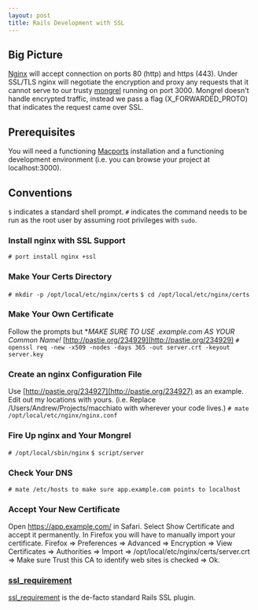 ```yaml
--- 
layout: post
title: Rails Development with SSL
---
```

## Big Picture

[Nginx](http://nginx.net/) will accept connection on ports 80 (http) and https (443). Under SSL/TLS nginx will negotiate the encryption and proxy any requests that it cannot serve to our trusty [mongrel](http://mongrel.rubyforge.com/) running on port 3000. Mongrel doesn't handle encrypted traffic, instead we pass a flag (X_FORWARDED_PROTO) that indicates the request came over SSL.

## Prerequisites

You will need a functioning [Macports](http://macports.com/) installation and a functioning development environment (i.e. you can browse your project at localhost:3000).

## Conventions

`$` indicates a standard shell prompt.
`#` indicates the command needs to be run as the root user by assuming root privileges with `sudo`.

### Install nginx with SSL Support

`# port install nginx +ssl`

### Make Your Certs Directory

`# mkdir -p /opt/local/etc/nginx/certs`
`$ cd /opt/local/etc/nginx/certs`

### Make Your Own Certificate

Follow the prompts but **MAKE SURE TO USE *.example.com AS YOUR Common Name!**
[http://pastie.org/234929](http://pastie.org/234929)
`# openssl req -new -x509 -nodes -days 365 -out server.crt -keyout server.key`

### Create an nginx Configuration File

Use [http://pastie.org/234927](http://pastie.org/234927) as an example.
Edit out my locations with yours. (i.e. Replace /Users/Andrew/Projects/macchiato with wherever your code lives.)
`# mate /opt/local/etc/nginx/nginx.conf`

### Fire Up nginx and Your Mongrel

`# /opt/local/sbin/nginx`
`$ script/server`

### Check Your DNS

`# mate /etc/hosts to make sure app.example.com points to localhost`

### Accept Your New Certificate

Open https://app.example.com/ in Safari. Select Show Certificate and accept it permanently.
In Firefox you will have to manually import your certificate.
Firefox => Preferences => Advanced => Encryption => View Certificates => Authorities => Import => /opt/local/etc/nginx/certs/server.crt => Make sure Trust this CA to identify web sites is checked => Ok.

### [ssl_requirement](http://github.com/rails/ssl_requirement/tree/master)

[ssl_requirement](http://github.com/rails/ssl_requirement/tree/master) is the de-facto standard Rails SSL plugin.
